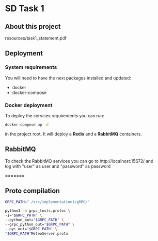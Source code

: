 # SD Task 1
## About this project
resources/task1_statement.pdf

## Deployment
### System requirements
You will need to have the next packages installed and updated:
- docker
- docker-compose

### Docker deployment
To deploy the services requirements you can run:
```bash
docker-compose up -d
```
in the project root.
It will deploy a **Redis** and a **RabbitMQ** containers.

## RabbitMQ
To check the RabbitMQ services you can go to http://localhost:15672/ and log with "user" as user and "password" as password  

=======
## Proto compilation
```bash
GRPC_PATH="./src/implementation1/gRPC/"

python3 -m grpc_tools.protoc \
-I="$GRPC_PATH" \
--python_out="$GRPC_PATH" \
--grpc_python_out="$GRPC_PATH" \
--pyi_out="$GRPC_PATH" \
"$GRPC_PATH"MeteoServer.proto
```
